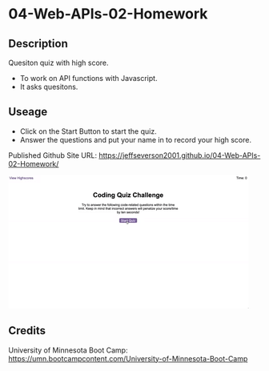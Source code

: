 # 04-Web-APIs-02-Homework

## Description

Quesiton quiz with high score.

- To work on API functions with Javascript.
- It asks quesitons.


##  Useage

- Click on the Start Button to start the quiz.
- Answer the questions and put your name in to record your high score.

Published Github Site URL:
https://jeffseverson2001.github.io/04-Web-APIs-02-Homework/

![alt Password Generator](images/04-web-apis-homework-demo.gif)


##  Credits

University of Minnesota Boot Camp:
https://umn.bootcampcontent.com/University-of-Minnesota-Boot-Camp